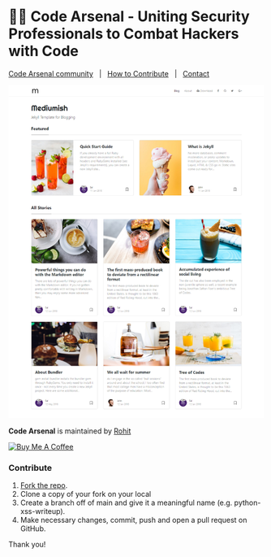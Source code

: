 # 👨‍💻 Code Arsenal - Uniting Security Professionals to Combat Hackers with Code

[Code Arsenal community](https://codearsenalcommunity.github.io/) &nbsp; | &nbsp; [How to Contribute](https://github.com/wowthemesnet/mediumish-theme-jekyll/archive/master.zip) &nbsp; | &nbsp; [Contact](https://www.linkedin.com/in/rohitcoder/)

![mediumish](assets/images/mediumish-jekyll-template.png)


**Code Arsenal** is maintained by [Rohit](https://github.com/rohitcoder)

<a href="https://www.buymeacoffee.com/rohitcoder" target="_blank"><img src="https://www.buymeacoffee.com/assets/img/custom_images/orange_img.png" alt="Buy Me A Coffee" style="height: auto !important;width: auto !important;" ></a>

### Contribute

1. [Fork the repo](https://github.com/CodeArsenalCommunity/codearsenalcommunity.github.io/fork).
2. Clone a copy of your fork on your local
3. Create a branch off of main and give it a meaningful name (e.g. python-xss-writeup).
4. Make necessary changes, commit, push and open a pull request on GitHub.

Thank you!
